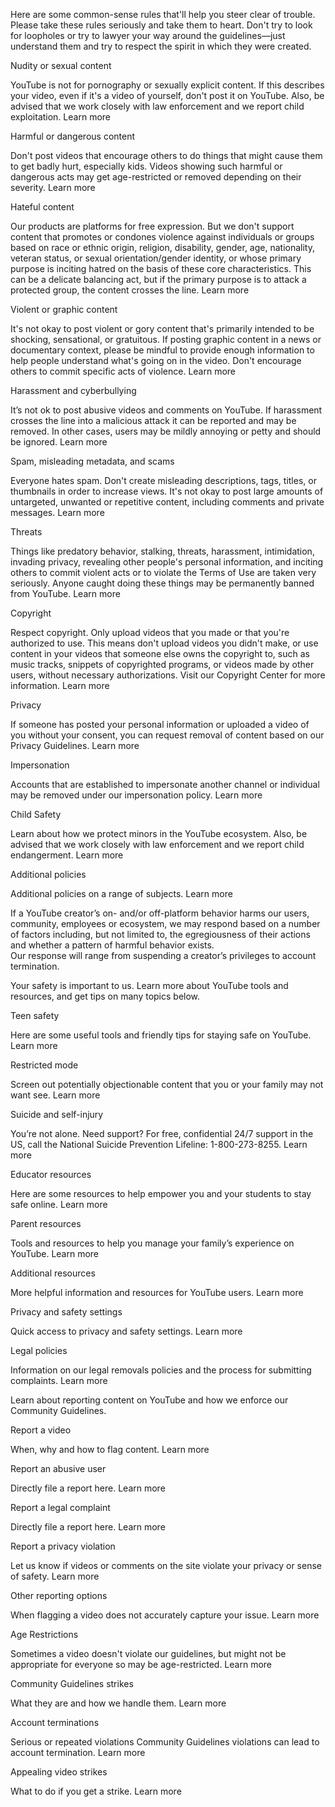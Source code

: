 Here are some common-sense rules that'll help you steer clear of trouble. Please take these rules seriously and take them to heart. Don't try to look for loopholes or try to lawyer your way around the guidelines—just understand them and try to respect the spirit in which they were created.

Nudity or sexual content

YouTube is not for pornography or sexually explicit content. If this describes your video, even if it's a video of yourself, don't post it on YouTube. Also, be advised that we work closely with law enforcement and we report child exploitation. Learn more

Harmful or dangerous content

Don't post videos that encourage others to do things that might cause them to get badly hurt, especially kids. Videos showing such harmful or dangerous acts may get age-restricted or removed depending on their severity. Learn more

Hateful content

Our products are platforms for free expression. But we don't support content that promotes or condones violence against individuals or groups based on race or ethnic origin, religion, disability, gender, age, nationality, veteran status, or sexual orientation/gender identity, or whose primary purpose is inciting hatred on the basis of these core characteristics. This can be a delicate balancing act, but if the primary purpose is to attack a protected group, the content crosses the line. Learn more

Violent or graphic content

It's not okay to post violent or gory content that's primarily intended to be shocking, sensational, or gratuitous. If posting graphic content in a news or documentary context, please be mindful to provide enough information to help people understand what's going on in the video. Don't encourage others to commit specific acts of violence. Learn more

Harassment and cyberbullying

It’s not ok to post abusive videos and comments on YouTube. If harassment crosses the line into a malicious attack it can be reported and may be removed. In other cases, users may be mildly annoying or petty and should be ignored. Learn more

Spam, misleading metadata, and scams

Everyone hates spam. Don't create misleading descriptions, tags, titles, or thumbnails in order to increase views. It's not okay to post large amounts of untargeted, unwanted or repetitive content, including comments and private messages. Learn more

Threats

Things like predatory behavior, stalking, threats, harassment, intimidation, invading privacy, revealing other people's personal information, and inciting others to commit violent acts or to violate the Terms of Use are taken very seriously. Anyone caught doing these things may be permanently banned from YouTube. Learn more

Copyright

Respect copyright. Only upload videos that you made or that you're authorized to use. This means don't upload videos you didn't make, or use content in your videos that someone else owns the copyright to, such as music tracks, snippets of copyrighted programs, or videos made by other users, without necessary authorizations. Visit our Copyright Center for more information. Learn more

Privacy

If someone has posted your personal information or uploaded a video of you without your consent, you can request removal of content based on our Privacy Guidelines. Learn more

Impersonation

Accounts that are established to impersonate another channel or individual may be removed under our impersonation policy. Learn more

Child Safety

Learn about how we protect minors in the YouTube ecosystem. Also, be advised that we work closely with law enforcement and we report child endangerment. Learn more

Additional policies

Additional policies on a range of subjects. Learn more

If a YouTube creator’s on- and/or off-platform behavior harms our users, community, employees or ecosystem, we may respond based on a number of factors including, but not limited to, the egregiousness of their actions and whether a pattern of harmful behavior exists.  
Our response will range from suspending a creator’s privileges to account termination.

Your safety is important to us. Learn more about YouTube tools and resources, and get tips on many topics below.

Teen safety

Here are some useful tools and friendly tips for staying safe on YouTube. Learn more

Restricted mode

Screen out potentially objectionable content that you or your family may not want see. Learn more

Suicide and self-injury

You’re not alone. Need support? For free, confidential 24/7 support in the US, call the National Suicide Prevention Lifeline: 1-800-273-8255. Learn more

Educator resources

Here are some resources to help empower you and your students to stay safe online. Learn more

Parent resources

Tools and resources to help you manage your family’s experience on YouTube. Learn more

Additional resources

More helpful information and resources for YouTube users. Learn more

Privacy and safety settings

Quick access to privacy and safety settings. Learn more

Legal policies

Information on our legal removals policies and the process for submitting complaints. Learn more

Learn about reporting content on YouTube and how we enforce our Community Guidelines.

Report a video

When, why and how to flag content. Learn more

Report an abusive user

Directly file a report here. Learn more

Report a legal complaint

Directly file a report here. Learn more

Report a privacy violation

Let us know if videos or comments on the site violate your privacy or sense of safety. Learn more

Other reporting options

When flagging a video does not accurately capture your issue. Learn more

Age Restrictions

Sometimes a video doesn't violate our guidelines, but might not be appropriate for everyone so may be age-restricted. Learn more

Community Guidelines strikes

What they are and how we handle them. Learn more

Account terminations

Serious or repeated violations Community Guidelines violations can lead to account termination. Learn more

Appealing video strikes

What to do if you get a strike. Learn more